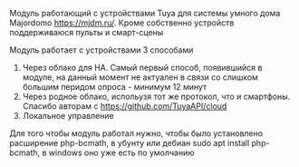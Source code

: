 Модуль работающий с устройствами Tuya для системы умного дома Majordomo https://mjdm.ru/. Кроме собственно устройств поддерживаюся пульты и смарт-сцены

Модуль работает с устройствами 3 способами

1. Через облако для HA. Самый первый способ, появившийся в модуле, на данный момент не актуален в связи со слишком большим перидом опроса - минимум 12 минут
2. Через родное облако, испольузя тот же протокол, что и смартфоны. Спасибо авторам с https://github.com/TuyaAPI/cloud
3. Локальное управление
 
Для того чтобы модуль работал нужно, чтобы было установлено расширение  php-bcmath, в убунту или дебиан sudo apt install php-bcmath, в windows оно уже есть по умолчанию
